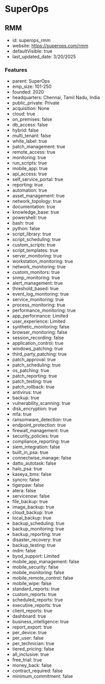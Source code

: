 # SuperOps

## RMM
* id: superops\_rmm
* website: https://superops.com/rmm
* defaultVisible: true
* last\_updated\_date: 3/20/2025

### Features

* parent: SuperOps
* emp\_size: 101-250
* founded: 2020
* headquarters: Chennai, Tamil Nadu, India
* public\_private: Private
* acquisition: None
* cloud: true
* on\_premises: false
* db\_access: false
* hybrid: false
* multi\_tenant: false
* white\_label: true
* patch\_management: true
* remote\_access: true
* monitoring: true
* run\_scripts: true
* mobile\_app: true
* api\_access: true
* self\_service\_portal: true
* reporting: true
* automation: true
* asset\_management: true
* network\_topology: true
* documentation: true
* knowledge\_base: true
* powershell: true
* bash: true
* python: false
* script\_library: true
* script\_scheduling: true
* custom\_scripts: true
* script\_templates: true
* server\_monitoring: true
* workstation\_monitoring: true
* network\_monitoring: true
* custom\_monitors: true
* snmp\_monitoring: true
* alert\_management: true
* threshold\_based: true
* event\_log\_monitoring: true
* service\_monitoring: true
* process\_monitoring: true
* performance\_monitoring: true
* app\_performance: Limited
* user\_experience: Limited
* synthetic\_monitoring: false
* browser\_monitoring: false
* session\_recording: false
* application\_control: true
* windows\_patching: true
* third\_party\_patching: true
* patch\_approval: true
* patch\_scheduling: true
* os\_patching: true
* patch\_reporting: true
* patch\_testing: true
* patch\_rollback: true
* antivirus: true
* backup: true
* vulnerability\_scanning: true
* disk\_encryption: true
* mfa: true
* ransomware\_detection: true
* endpoint\_protection: true
* firewall\_management: true
* security\_policies: true
* compliance\_reporting: true
* siem\_integration: false
* built\_in\_psa: true
* connectwise\_manage: false
* datto\_autotask: false
* halo\_psa: true
* kaseya\_bms: false
* syncro: false
* tigerpaw: false
* atera: false
* servicenow: false
* file\_backup: true
* image\_backup: true
* cloud\_backup: true
* local\_backup: true
* backup\_scheduling: true
* backup\_monitoring: true
* backup\_reporting: true
* disaster\_recovery: true
* backup\_testing: true
* mdm: false
* byod\_support: Limited
* mobile\_app\_management: false
* mobile\_security: false
* mobile\_monitoring: false
* mobile\_remote\_control: false
* mobile\_wipe: false
* standard\_reports: true
* custom\_reports: true
* scheduled\_reports: true
* executive\_reports: true
* client\_reports: true
* dashboard: true
* business\_intelligence: true
* report\_export: true
* per\_device: true
* per\_user: false
* per\_technician: true
* tiered\_pricing: false
* all\_inclusive: true
* free\_trial: true
* money\_back: false
* contract\_required: false
* minimum\_commitment: false
